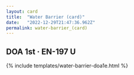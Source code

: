 ```yaml
---
layout: card
title:  "Water Barrier (card)"
date:   "2022-12-29T21:47:36.962Z"
permalink: water-barrier_(card)
---
```


## DOA 1st &middot; EN-197 U

{% include templates/water-barrier-doa1e.html %}
